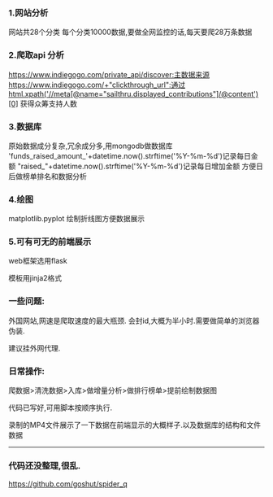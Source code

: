 ### 1.网站分析

网站共28个分类
每个分类10000数据,要做全网监控的话,每天要爬28万条数据

### 2.爬取api 分析

https://www.indiegogo.com/private_api/discover:主数据来源
https://www.indiegogo.com/+"clickthrough_url":通过html.xpath('//meta[@name="sailthru.displayed_contributions"]/@content')[0] 获得众筹支持人数

### 3.数据库

原始数据成分复杂,冗余成分多,用mongodb做数据库
'funds_raised_amount_'+datetime.now().strftime('%Y-%m-%d')记录每日金额
"raised_"+datetime.now().strftime('%Y-%m-%d')记录每日增加金额
方便日后做榜单排名和数据分析

### 4.绘图

matplotlib.pyplot 绘制折线图方便数据展示

### 5.可有可无的前端展示

web框架选用flask

模板用jinja2格式

### 一些问题:

外国网站,网速是爬取速度的最大瓶颈.
会封id,大概为半小时.需要做简单的浏览器伪装.

建议挂外网代理.

### 日常操作:

爬数据>清洗数据>入库>做增量分析>做排行榜单>提前绘制数据图

代码已写好,可用脚本按顺序执行.

录制的MP4文件展示了一下数据在前端显示的大概样子.以及数据库的结构和文件数据

-----------------------------------------------------------------------------------
### 代码还没整理,很乱.

https://github.com/goshut/spider_q